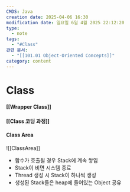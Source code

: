 ```yaml
---
CMDS: Java
creation date: 2025-04-06 16:30
modification date: 일요일 6일 4월 2025 22:12:20
type:
  - note
tags:
  - "#Class"
관련 문서:
  - "[[101.01 Object-Oriented Concepts]]"
category: content
---
```

# Class
#### [[Wrapper Class]]
#### [[Class 코딩 과정]]
#### Class Area
![[ClassArea]]

- 함수가 호출될 경우 Stack에 계속 쌓임
- Stack이 비면 시스템 종료
- Thread 생성 시 Stack이 하나씩 생성
- 생성된 Stack들은 heap에 들어있는 Object 공유
